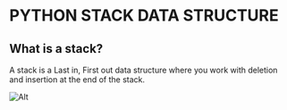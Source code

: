 # PYTHON STACK DATA STRUCTURE

## What is a stack?
 A stack is a Last in, First out data structure where you work with deletion and insertion at the end of the stack.

 ![Alt](https://cdn.programiz.com/sites/tutorial2program/files/stack-operations.png)
